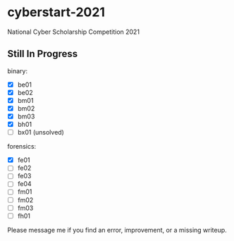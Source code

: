 # cyberstart-2021
National Cyber Scholarship Competition 2021

## Still In Progress
binary:
- [x] be01
- [x] be02
- [x] bm01
- [x] bm02
- [x] bm03
- [x] bh01
- [ ] bx01 (unsolved)

forensics:
- [x] fe01
- [ ] fe02
- [ ] fe03
- [ ] fe04
- [ ] fm01
- [ ] fm02
- [ ] fm03
- [ ] fh01

Please message me if you find an error, improvement, or a missing writeup.
